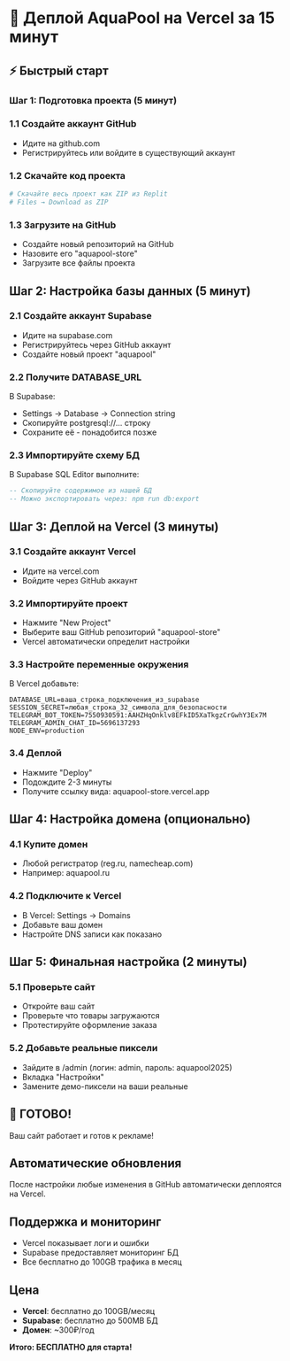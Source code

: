 # 🚀 Деплой AquaPool на Vercel за 15 минут

## ⚡ Быстрый старт

### Шаг 1: Подготовка проекта (5 минут)

### 1.1 Создайте аккаунт GitHub
- Идите на github.com
- Регистрируйтесь или войдите в существующий аккаунт

### 1.2 Скачайте код проекта
```bash
# Скачайте весь проект как ZIP из Replit
# Files → Download as ZIP
```

### 1.3 Загрузите на GitHub
- Создайте новый репозиторий на GitHub
- Назовите его "aquapool-store"
- Загрузите все файлы проекта

## Шаг 2: Настройка базы данных (5 минут)

### 2.1 Создайте аккаунт Supabase
- Идите на supabase.com
- Регистрируйтесь через GitHub аккаунт
- Создайте новый проект "aquapool"

### 2.2 Получите DATABASE_URL
В Supabase:
- Settings → Database → Connection string
- Скопируйте postgresql://... строку
- Сохраните её - понадобится позже

### 2.3 Импортируйте схему БД
В Supabase SQL Editor выполните:
```sql
-- Скопируйте содержимое из нашей БД
-- Можно экспортировать через: npm run db:export
```

## Шаг 3: Деплой на Vercel (3 минуты)

### 3.1 Создайте аккаунт Vercel
- Идите на vercel.com
- Войдите через GitHub аккаунт

### 3.2 Импортируйте проект
- Нажмите "New Project"
- Выберите ваш GitHub репозиторий "aquapool-store"
- Vercel автоматически определит настройки

### 3.3 Настройте переменные окружения
В Vercel добавьте:
```
DATABASE_URL=ваша_строка_подключения_из_supabase
SESSION_SECRET=любая_строка_32_символа_для_безопасности
TELEGRAM_BOT_TOKEN=7550930591:AAHZHqOnklv8EFkID5XaTkgzCrGwhY3Ex7M
TELEGRAM_ADMIN_CHAT_ID=5696137293
NODE_ENV=production
```

### 3.4 Деплой
- Нажмите "Deploy"
- Подождите 2-3 минуты
- Получите ссылку вида: aquapool-store.vercel.app

## Шаг 4: Настройка домена (опционально)

### 4.1 Купите домен
- Любой регистратор (reg.ru, namecheap.com)
- Например: aquapool.ru

### 4.2 Подключите к Vercel
- В Vercel: Settings → Domains
- Добавьте ваш домен
- Настройте DNS записи как показано

## Шаг 5: Финальная настройка (2 минуты)

### 5.1 Проверьте сайт
- Откройте ваш сайт
- Проверьте что товары загружаются
- Протестируйте оформление заказа

### 5.2 Добавьте реальные пиксели
- Зайдите в /admin (логин: admin, пароль: aquapool2025)
- Вкладка "Настройки"
- Замените демо-пиксели на ваши реальные

## 🎉 ГОТОВО!

Ваш сайт работает и готов к рекламе!

## Автоматические обновления

После настройки любые изменения в GitHub автоматически деплоятся на Vercel.

## Поддержка и мониторинг

- Vercel показывает логи и ошибки
- Supabase предоставляет мониторинг БД
- Все бесплатно до 100GB трафика в месяц

## Цена

- **Vercel**: бесплатно до 100GB/месяц
- **Supabase**: бесплатно до 500MB БД
- **Домен**: ~300₽/год

**Итого: БЕСПЛАТНО для старта!**